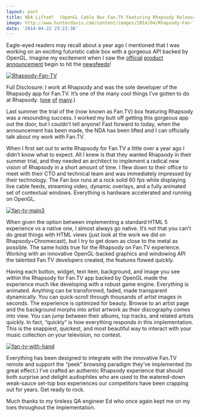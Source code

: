 ```yaml
---
layout: post
title: NDA Lifted!  (OpenGL Cable Box Fan.TV Featuring Rhapsody Release Announcement!)
image: http://www.hunterdavis.com/content/images/2014/04/Rhapsody-Fan-TV.jpg
date: '2014-04-22 23:23:36'
---
```



Eagle-eyed readers may recall about a year ago I mentioned that I was working on an exciting futuristic cable box with a gorgeous API backed by OpenGL. Imagine my excitement when I saw the [official](https://www.fan.tv/tv) [product](http://news.rhapsody.com/2014/04/22/rhapsody-available-on-fan-tv-for-time-warner-cable-at-launch/) [announcement](http://www.ubergizmo.com/2014/04/rhapsody-is-exclusive-music-streaming-service-for-fan-tv/?utm_source=mainrss) begin to hit the [newsfeeds](http://www.cnet.com/news/fan-tv-gets-time-warner-cable-support-and-q2-release-date/)!

[![Rhapsody-Fan-TV](http://www.hunterdavis.com/content/images/2014/04/Rhapsody-Fan-TV-300x190.jpg)](http://www.hunterdavis.com/content/images/2014/04/Rhapsody-Fan-TV.jpg)

Full Disclosure: I work at Rhapsody and was the sole developer of the Rhapsody app for Fan.TV. It’s one of the many cool things I’ve gotten to do at Rhapsody. ([one](http://www.hunterdavis.com/?s=rhapsody) [of](http://www.hunterdavis.com/2013/10/27/rhapsody-for-android-gets-an-equalizer/) [many](http://www.hunterdavis.com/2014/03/31/rhapsody-and-napster-add-chromecast-support/).)

Last summer the trial of the (now known as Fan.TV) box featuring Rhapsody was a resounding success. I worked my butt off getting this gorgeous app out the door, but I couldn’t tell anyone! Fast forward to today, when the announcement has been made, the NDA has been lifted and I can officially talk about my work with Fan.TV.

When I first set out to write Rhapsody for Fan.TV a little over a year ago I didn’t know what to expect. All I knew is that they wanted Rhapsody in their summer trial, and they needed an architect to implement a radical new vision of Rhapsody in a short amount of time. I flew down to their office to meet with their CTO and technical team and was immediately impressed by their technology. The Fan box runs at a rock solid 60 fps while displaying live cable feeds, streaming video, dynamic overlays, and a fully animated set of contextual windows. Everything is hardware accelerated and running on OpenGL.

[![fan-tv-main3](http://www.hunterdavis.com/content/images/2014/04/fan-tv-main3-300x120.jpeg)](http://www.hunterdavis.com/content/images/2014/04/fan-tv-main3.jpeg)

When given the option between implementing a standard HTML 5 experience vs a native one, I almost always go native. It’s not that you can’t do great things with HTML views (just look at the work we did on Rhapsody+Chromecast), but I try to get down as close to the metal as possible. The same holds true for the Rhapsody on Fan.TV experience. Working with an innovative OpenGL-backed graphics and windowing API the talented Fan.TV developers created, the features flowed quickly.

Having each button, widget, text item, background, and image you see within the Rhapsody for Fan.TV app backed by OpenGL made the experience much like developing with a robust game engine. Everything is animated. Anything can be transformed, faded, made transparent dynamically. You can quick-scroll through thousands of artist images in seconds. The experience is optimized for beauty. Browse to an artist page and the background morphs into artist artwork as their discography comes into view. You can jump between their albums, top tracks, and related artists quickly. In fact, “quickly” is how everything responds in this implementation. This is the snappiest, quickest, and most beautiful way to interact with your music collection on your television, no contest.

[![fan-tv-with-hand](http://www.hunterdavis.com/content/images/2014/04/fan-tv-with-hand-300x300.jpg)](http://www.hunterdavis.com/content/images/2014/04/fan-tv-with-hand.jpg)

Everything has been designed to integrate with the innovative Fan.TV remote and support the “peek” browsing paradigm they’ve implemented (to great effect.) I’ve crafted an authentic Rhapsody experience that should both surprise and delight audiophiles who are used to the watered-down weak-sauce set-top box experiences our competitors have been crapping out for years. Get ready to rock.

Much thanks to my tireless QA engineer Ed who once again kept me on my toes throughout the implementation.


